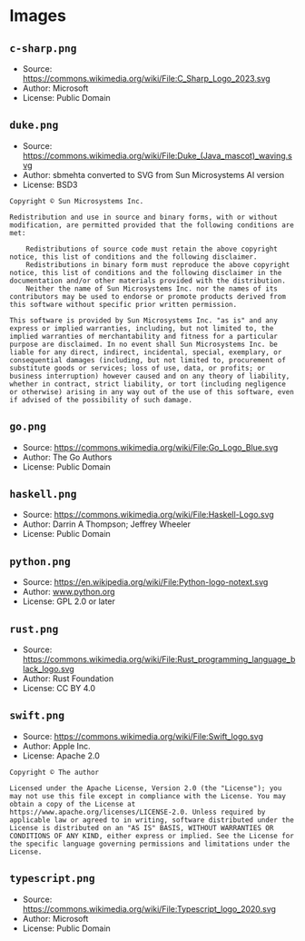 # Images

## `c-sharp.png`

- Source: https://commons.wikimedia.org/wiki/File:C_Sharp_Logo_2023.svg
- Author: Microsoft
- License: Public Domain

## `duke.png`

- Source: https://commons.wikimedia.org/wiki/File:Duke_(Java_mascot)_waving.svg
- Author: sbmehta converted to SVG from Sun Microsystems AI version
- License: BSD3

```
Copyright © Sun Microsystems Inc.

Redistribution and use in source and binary forms, with or without modification, are permitted provided that the following conditions are met:

    Redistributions of source code must retain the above copyright notice, this list of conditions and the following disclaimer.
    Redistributions in binary form must reproduce the above copyright notice, this list of conditions and the following disclaimer in the documentation and/or other materials provided with the distribution.
    Neither the name of Sun Microsystems Inc. nor the names of its contributors may be used to endorse or promote products derived from this software without specific prior written permission.

This software is provided by Sun Microsystems Inc. "as is" and any express or implied warranties, including, but not limited to, the implied warranties of merchantability and fitness for a particular purpose are disclaimed. In no event shall Sun Microsystems Inc. be liable for any direct, indirect, incidental, special, exemplary, or consequential damages (including, but not limited to, procurement of substitute goods or services; loss of use, data, or profits; or business interruption) however caused and on any theory of liability, whether in contract, strict liability, or tort (including negligence or otherwise) arising in any way out of the use of this software, even if advised of the possibility of such damage.
```

## `go.png`

- Source: https://commons.wikimedia.org/wiki/File:Go_Logo_Blue.svg
- Author: The Go Authors
- License: Public Domain

## `haskell.png`

- Source: https://commons.wikimedia.org/wiki/File:Haskell-Logo.svg
- Author: Darrin A Thompson; Jeffrey Wheeler
- License: Public Domain

## `python.png`

- Source: https://en.wikipedia.org/wiki/File:Python-logo-notext.svg
- Author: www.python.org
- License: GPL 2.0 or later

## `rust.png`

- Source: https://commons.wikimedia.org/wiki/File:Rust_programming_language_black_logo.svg
- Author: Rust Foundation
- License: CC BY 4.0

## `swift.png`

- Source: https://commons.wikimedia.org/wiki/File:Swift_logo.svg
- Author: Apple Inc.
- License: Apache 2.0

```
Copyright © The author

Licensed under the Apache License, Version 2.0 (the "License"); you may not use this file except in compliance with the License. You may obtain a copy of the License at https://www.apache.org/licenses/LICENSE-2.0. Unless required by applicable law or agreed to in writing, software distributed under the License is distributed on an "AS IS" BASIS, WITHOUT WARRANTIES OR CONDITIONS OF ANY KIND, either express or implied. See the License for the specific language governing permissions and limitations under the License. 
```

## `typescript.png`

- Source: https://commons.wikimedia.org/wiki/File:Typescript_logo_2020.svg
- Author: Microsoft
- License: Public Domain
